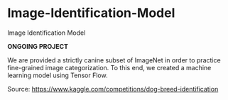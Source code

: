 # Image-Identification-Model
Image Identification Model

**ONGOING PROJECT**

 We are provided a strictly canine subset of ImageNet in order to practice fine-grained image categorization.
 To this end, we created a machine learning model using Tensor Flow.

 Source: https://www.kaggle.com/competitions/dog-breed-identification
